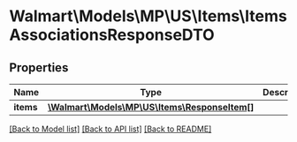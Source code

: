 # Walmart\Models\MP\US\Items\ItemsAssociationsResponseDTO

## Properties

Name | Type | Description | Notes
------------ | ------------- | ------------- | -------------
**items** | [**\Walmart\Models\MP\US\Items\ResponseItem[]**](ResponseItem.md) |  |


[[Back to Model list]](./) [[Back to API list]](../../../../../README.md#supported-apis) [[Back to README]](../../../../../README.md)

